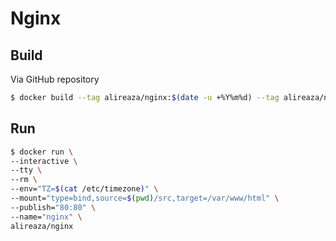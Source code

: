# Nginx

## Build
Via GitHub repository
```bash
$ docker build --tag alireaza/nginx:$(date -u +%Y%m%d) --tag alireaza/nginx:latest https://github.com/alireaza/nginx.git
```

## Run
```bash
$ docker run \
--interactive \
--tty \
--rm \
--env="TZ=$(cat /etc/timezone)" \
--mount="type=bind,source=$(pwd)/src,target=/var/www/html" \
--publish="80:80" \
--name="nginx" \
alireaza/nginx
```

